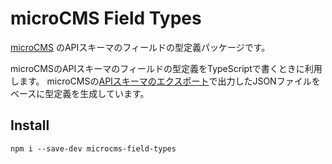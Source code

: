 # microCMS Field Types

[microCMS](https://microcms.io/) のAPIスキーマのフィールドの型定義パッケージです。

microCMSのAPIスキーマのフィールドの型定義をTypeScriptで書くときに利用します。
microCMSの[APIスキーマのエクスポート](https://document.microcms.io/manual/export-and-import-api-schema#hce5de2e41a)で出力したJSONファイルをベースに型定義を生成しています。

## Install

```shell
npm i --save-dev microcms-field-types
```

